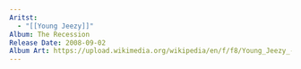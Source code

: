 ```yaml
---
Aritst:
  - "[[Young Jeezy]]"
Album: The Recession
Release Date: 2008-09-02
Album Art: https://upload.wikimedia.org/wikipedia/en/f/f8/Young_Jeezy_-_The_Recession.jpg
---
```

